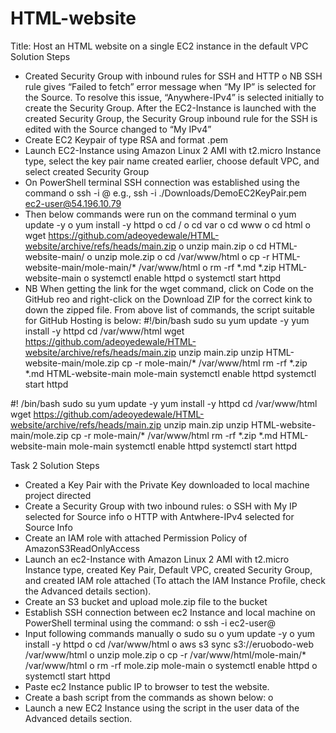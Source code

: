 # HTML-website


Title: Host an HTML website on a single EC2 instance in the default VPC
Solution Steps
-	Created Security Group with inbound rules for SSH and HTTP
o	NB SSH rule gives “Failed to fetch” error message when “My IP” is selected for the Source. To resolve this issue, “Anywhere-IPv4” is selected initially to create the Security Group. After the EC2-Instance is launched with the created Security Group, the Security Group inbound rule for the SSH is edited with the Source changed to “My IPv4”
-	Create EC2 Keypair of type RSA and format .pem
-	Launch EC2-Instance using Amazon Linux 2 AMI with t2.micro Instance type, select the key pair name created earlier, choose default VPC, and select created Security Group 
-	On PowerShell terminal SSH connection was established using the command
o	ssh -i <path to the private key of the EC2 keypair created> <username of the host machine>@<public IP address>
e.g., ssh -i ./Downloads/DemoEC2KeyPair.pem ec2-user@54.196.10.79
-	Then below commands were run on the command terminal
o	yum update -y
o	yum install -y httpd
o	cd /
o	cd var
o	cd www
o	cd html
o	wget https://github.com/adeoyedewale/HTML-website/archive/refs/heads/main.zip
o	unzip main.zip
o	cd HTML-website-main/
o	unzip mole.zip
o	cd /var/www/html
o	cp -r HTML-website-main/mole-main/* /var/www/html
o	rm -rf *.md *.zip HTML-website-main
o	systemctl enable httpd
o	systemctl start httpd
-	NB When getting the link for the wget command, click on Code on the GitHub reo and right-click on the Download ZIP for the correct kink to down the zipped file.
From above list of commands, the script suitable for GitHub Hosting is below:
#!/bin/bash
sudo su
yum update -y
yum install -y httpd
cd /var/www/html
wget https://github.com/adeoyedewale/HTML-website/archive/refs/heads/main.zip
unzip main.zip
unzip HTML-website-main/mole.zip
cp -r mole-main/* /var/www/html
rm -rf *.zip *.md HTML-website-main mole-main
systemctl enable httpd
systemctl start httpd

 





#! /bin/bash
sudo su
yum update -y
yum install -y httpd
cd /var/www/html
wget https://github.com/adeoyedewale/HTML-website/archive/refs/heads/main.zip
unzip main.zip
unzip HTML-website-main/mole.zip
cp -r mole-main/* /var/www/html
rm -rf *.zip *.md HTML-website-main mole-main
systemctl enable httpd
systemctl start httpd


Task 2
Solution Steps
-	Created a Key Pair with the Private Key downloaded to local machine project directed
-	Create a Security Group with two inbound rules:
o	SSH with My IP selected for Source info
o	HTTP with Antwhere-IPv4 selected for Source Info
-	Create an IAM role with attached Permission Policy of AmazonS3ReadOnlyAccess
-	Launch an ec2-Instance with Amazon Linux 2 AMI with t2.micro Instance type, created Key Pair,  Default VPC, created Security Group, and created IAM role attached (To attach the IAM Instance Profile, check the Advanced details section).
-	Create an S3 bucket and upload mole.zip file to the bucket
-	Establish SSH connection between ec2 Instance and local machine on PowerShell terminal using the command:
o	ssh -i <path to the private key of the EC2 keypair created> ec2-user@<public IP address>
-	Input following commands manually
o	sudo su
o	yum update -y
o	yum install -y httpd
o	cd /var/www/html
o	aws s3 sync s3://eruobodo-web /var/www/html
o	unzip mole.zip
o	cp -r /var/www/html/mole-main/* /var/www/html
o	rm -rf mole.zip mole-main
o	systemctl enable httpd
o	systemctl start httpd
-	Paste ec2 Instance public IP to browser to test the website.
-	Create a bash script from the commands as shown below:
o	 
-	Launch a new EC2 Instance using the script in the user data of the Advanced details section.
